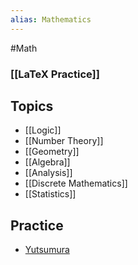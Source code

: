 ```yaml
---
alias: Mathematics
---
```

#Math 
### [[LaTeX Practice]]
## Topics
* [[Logic]]
* [[Number Theory]]
* [[Geometry]]
* [[Algebra]]
* [[Analysis]]
* [[Discrete Mathematics]]
* [[Statistics]]
## Practice
* [Yutsumura](https://yutsumura.com/)
